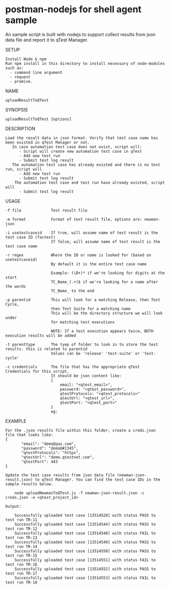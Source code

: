 # postman-nodejs for shell agent sample

An sample script is built with nodejs to support collect results from json data file and report it to qTest Manager.

SETUP

	Install Node & npm
    Run npm install in this directory to install necessary of node-modules such as:
      - command line argument
      - request
      - promise.

NAME

    uploadResultToQTest

SYNOPSIS

    uploadResultToQTest [options]

DESCRIPTION

    Load the result data in json format. Verify that test case name has been existed in qTest Manager or not.
       In case automation test case does not exist, script will:
          - Script will create new automation test case in qTest
          - Add new test run
          - Submit test log result
       The automation test case has already existed and there is no test run, script will
          - Add new test run
          - Submit test log result
        The automation test case and test run have already existed, script will
          - Submit test log result

USAGE

    -f file             Test result file

    -m format           Format of test result file, options are: newman-json

    -i usetestcaseid    If true, will assume name of test result is the test case ID (fastest)
                        If false, will assume name of test result is the test case name

    -r regex            Where the ID or name is looked for (based on usetestcaseid)
                        By default it is the entire test case name

                        Example: (\D+)* if we're looking for digits at the start
                        TC_Name_(.+)$ if we're looking for a name after the words
                        TC_Name_ to the end

    -p parentid         This will look for a matching Release, then Test Cycle,
                        then Test Suite for a matching name
                        This will be the directory structure we will look under
                        for matching test executions

                        NOTE: If a test execution appears twice, BOTH execution results will be added

    -t parenttype       The tyep of folder to look in to store the test results. this is related to parentid
                        Values can be 'release' 'test-suite' or 'test-cycle'

    -c credentials      The file that has the appropriate qTest Credentials for this script.
                        It should be json content like:
                        {
                            email: "<qtest_email>",
                            password: "<qtest_password>",
                            qtestProtocols: "<qtest_protocols>"
                            qtestUrl: "<qtest_url>",
                            qtestPort: "<qtest_port>"
                        }
                        eg:


EXAMPLE

	For the .json results file within this folder, create a creds.json file that looks like:
	{
           "email": "demo@qas.com",
           "password": "demo@#1345",
           "qtestProtocols": "https",
           "qtestUrl": "demo.qtestnet.com",
           "qtestPort": 443
    }

    Update the test case results from json data file (newman-json-result.json) to qTest Manager. You can find the test case IDs in the sample results below.

	    node uploadNewmanToQTest.js -f newman-json-result.json -c creds.json -o <qtest_project_id>

    Output:

        Successfully uploaded test case [13514528] with status PASS to test run TR-11
        Successfully uploaded test case [13514544] with status PASS to test run TR-12
        Successfully uploaded test case [13514548] with status FAIL to test run TR-13
        Successfully uploaded test case [13514549] with status PASS to test run TR-14
        Successfully uploaded test case [13514550] with status PASS to test run TR-15
        Successfully uploaded test case [13514551] with status FAIL to test run TR-16
        Successfully uploaded test case [13514552] with status PASS to test run TR-17
        Successfully uploaded test case [13514553] with status FAIL to test run TR-18


